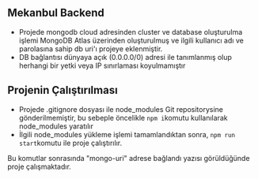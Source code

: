 ## Mekanbul Backend
- Projede mongodb cloud adresinden cluster ve database oluşturulma işlemi MongoDB Atlas üzerinden oluşturulmuş ve ilgili kullanıcı adı ve parolasına sahip db uri'ı projeye eklenmiştir.
- DB bağlantısı dünyaya açık (0.0.0.0/0) adresi ile tanımlanmış olup herhangi bir yetki veya IP sınırlaması koyulmamıştır

## Projenin Çalıştırılması
- Projede .gitignore dosyası ile node_modules Git repositorysine gönderilmemiştir, bu sebeple öncelikle `npm i`komutu kullanılarak node_modules yaratılır
- İlgili node_modules yükleme işlemi tamamlandıktan sonra, `npm run start`komutu ile proje çalıştırılır.

Bu komutlar sonrasında "mongo-uri" adrese bağlandı yazısı görüldüğünde proje çalışmaktadır.
